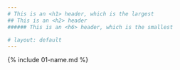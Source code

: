 ```yaml
---
# This is an <h1> header, which is the largest
## This is an <h2> header
###### This is an <h6> header, which is the smallest

# layout: default
---
```


{% include 01-name.md %}

